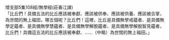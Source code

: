 增支部5集108經/無學經(莊春江譯)  
「比丘們！具備五法的比丘應該被奉獻、應該被供奉、應該被供養、應該被合掌，為世間的無上福田，哪五個呢？比丘們！這裡，比丘是具備無學戒蘊者、是具備無學定蘊者、是具備無學慧蘊者、是具備無學解脫蘊者、是具備無學解脫智見蘊者，比丘們！具備這五法的比丘應該被奉獻、……（中略）為世間的無上福田。」  
  
  
